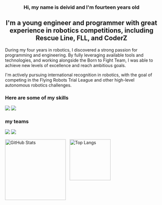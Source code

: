 

<h3 align="center">
    Hi, my name is deivid and I'm fourteen years old
</h3>

<h2 align="center">
I'm a young engineer and programmer with great experience in robotics competitions, including Rescue Line, FLL, and CoderZ
</h2>

<p>
During my four years in robotics, I discovered a strong passion for programming and engineering. By fully leveraging available tools and technologies, and working alongside the Born to Fight Team, I was able to achieve new levels of excellence and reach ambitious goals.
</p>

<p>  
I'm actively pursuing international recognition in robotics, with the goal of competing in the Flying Robots Trial League and other high-level autonomous robotics challenges.
</p>

### Here are some of my skills
![](https://skillicons.dev/icons?i=py,git,github,arduino,notion,vscode)
![](https://go-skill-icons.vercel.app/api/icons?i=excel,titles=true)

### my teams
![](https://github.com/DeividFilho/EQUPES/blob/main/Design%20sem%20nome%20(1).png)
![](https://github.com/DeividFilho/EQUPES/blob/main/Design%20sem%20nome%20(3).png)

<img 
align="left" 
alt="GitHub Stats" 
height="200" 
style="padding-right: 10px;" 
src="https://github-readme-stats.vercel.app/api?username=DeividFilho&show_icons=true&theme=tokyonight&include_all_commits=true&locale=pt-br" 
/>
<img 
align="left" 
alt="Top Langs" 
height="135" 
style="padding-right: 10px;" 
src="https://github-readme-stats.vercel.app/api/top-langs/?username=DeividFilho&theme=tokyonight&layout=compact&custom_title=Tecnologias&langs_count=6" 
/>


